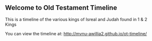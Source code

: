 ## Welcome to Old Testament Timeline

This is a timeline of the various kings of Isreal and Judah found in 1 & 2 Kings

You can view the timeline at: http://mvnu-awillia2.github.io/ot-timeline/
